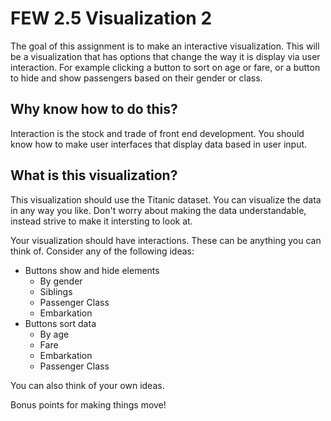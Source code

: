 # FEW 2.5 Visualization 2

The goal of this assignment is to make an interactive visualization. This will be a visualization that has options that change the way it is display via user interaction. For example clicking a button to sort on age or fare, or a button to hide and show passengers based on their gender or class. 

## Why know how to do this? 

Interaction is the stock and trade of front end development. You should know how to make user interfaces that display data based in user input. 

## What is this visualization?

This visualization should use the Titanic dataset. You can visualize the data in any way you like. Don't worry about making the data understandable, instead strive to make it intersting to look at. 

Your visualization should have interactions. These can be anything you can think of. Consider any of the following ideas: 

- Buttons show and hide elements
	- By gender
	- Siblings
	- Passenger Class
	- Embarkation
- Buttons sort data 
	- By age
	- Fare
	- Embarkation
	- Passenger Class 

You can also think of your own ideas.

Bonus points for making things move! 


	